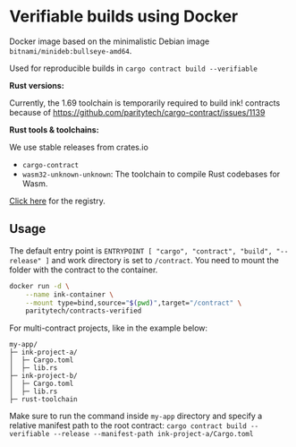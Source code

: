 # Verifiable builds using Docker

Docker image based on the minimalistic Debian image `bitnami/minideb:bullseye-amd64`.

Used for reproducible builds in `cargo contract build --verifiable`

**Rust versions:**

Currently, the 1.69 toolchain is temporarily required to build ink! contracts because of https://github.com/paritytech/cargo-contract/issues/1139

**Rust tools & toolchains:**

We use stable releases from crates.io

- `cargo-contract`
- `wasm32-unknown-unknown`: The toolchain to compile Rust codebases for Wasm.

[Click here](https://hub.docker.com/repository/docker/paritytech/contracts-verifiable) for the registry.

## Usage

The default entry point is `ENTRYPOINT [ "cargo", "contract", "build", "--release" ]`
and work directory is set to `/contract`. You need to mount the folder with the contract to the container.

```bash
docker run -d \
    --name ink-container \
    --mount type=bind,source="$(pwd)",target="/contract" \
    paritytech/contracts-verified
```

For multi-contract projects, like in the example below:
```
my-app/
├─ ink-project-a/
│  ├─ Cargo.toml
│  ├─ lib.rs
├─ ink-project-b/
│  ├─ Cargo.toml
│  ├─ lib.rs
├─ rust-toolchain
```
Make sure to run the command inside `my-app` directory and specify a relative manifest path
to the root contract:
`cargo contract build --verifiable --release --manifest-path ink-project-a/Cargo.toml`
